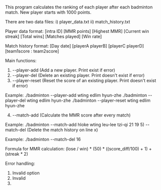 This program calculates the ranking of each player after each badminton match.
New player starts with 1000 points.

There are two data files: 
 i) player_data.txt
ii) match_history.txt

Player data format:
[intra ID] [MMR points] [Highest MMR] [Current win streak] [Total wins] [Matches played] [Win rate]

Match history format:
[Day date] [playerA playerB] [playerC playerD] [team1score : team2score]

Main functions:
1) --player-add (Add a new player. Print exist if error)
2) --player-del (Delete an existing player. Print doesn't exist if error)
3) --player-reset (Reset the score of an existing player. Print doesn't exist if error)

Example:
./badminton --player-add wting edlim hyun-zhe
./badminton --player-del wting edlim hyun-zhe
./badminton --player-reset wting edlim hyun-zhe

4) --match-add (Calculate the MMR score after every match)

Example:
./badminton --match-add hloke wting leu-lee tzi-qi 21 19
5) --match-del (Delete the match history on line x)

Example:
./badminton --match-del 16

Formula for MMR calculation:
(lose / win) * (50) * ((score_diff/100) + 1) + (streak * 2)

Error handling:
1) Invalid option
2) Invalid 
3) 